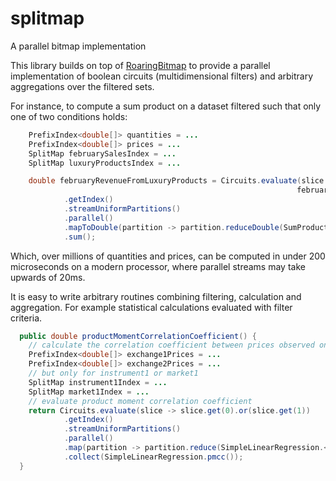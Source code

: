 # splitmap
A parallel bitmap implementation

This library builds on top of [RoaringBitmap](https://github.com/RoaringBitmap/RoaringBitmap) to provide a parallel implementation of boolean circuits (multidimensional filters) and arbitrary aggregations over the filtered sets.

For instance, to compute a sum product on a dataset filtered such that only one of two conditions holds:
```java
    PrefixIndex<double[]> quantities = ...
    PrefixIndex<double[]> prices = ...
    SplitMap februarySalesIndex = ...
    SplitMap luxuryProductsIndex = ...

    double februaryRevenueFromLuxuryProducts = Circuits.evaluate(slice -> slice.get(0).and(slice.get(1)), 
                                                                februarySalesIndex, luxuryProductsIndex)
            .getIndex()
            .streamUniformPartitions()
            .parallel()
            .mapToDouble(partition -> partition.reduceDouble(SumProduct.<PriceQty>reducer(price, quantities)))
            .sum();
```

Which, over millions of quantities and prices, can be computed in under 200 microseconds on a modern processor, where parallel streams may take upwards of 20ms.

It is easy to write arbitrary routines combining filtering, calculation and aggregation. For example statistical calculations evaluated with filter criteria.

```java
  public double productMomentCorrelationCoefficient() {
    // calculate the correlation coefficient between prices observed on different exchanges
    PrefixIndex<double[]> exchange1Prices = ...
    PrefixIndex<double[]> exchange2Prices = ...
    // but only for instrument1 or market1
    SplitMap instrument1Index = ...
    SplitMap market1Index = ...
    // evaluate product moment correlation coefficient 
    return Circuits.evaluate(slice -> slice.get(0).or(slice.get(1)) 
            .getIndex()
            .streamUniformPartitions()
            .parallel()
            .map(partition -> partition.reduce(SimpleLinearRegression.<MarketInstrument>reducer(exchange1Prices, exchange2Prices)))
            .collect(SimpleLinearRegression.pmcc());
  }
```
